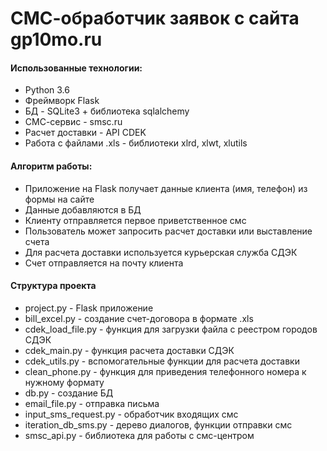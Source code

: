 # СМС-обработчик заявок с сайта gp10mo.ru 


#### Использованные технологии:
  -  Python 3.6
  - Фреймворк Flask
  - БД - SQLite3 + библиотека sqlalchemy
  - СМС-сервис - smsc.ru
  - Расчет доставки - API CDEK
  - Работа с файлами .xls - библиотеки xlrd, xlwt, xlutils


#### Алгоритм работы:
  - Приложение на Flask получает данные клиента (имя, телефон) из формы на сайте
  - Данные добавляются в БД 
  - Клиенту отправляется первое приветственное смс
  - Пользователь может запросить расчет доставки или выставление счета
  - Для расчета доставки используется курьерская служба СДЭК
  - Счет отправляется на почту клиента


#### Структура проекта
  - project.py - Flask приложение
  - bill_excel.py - создание счет-договора в формате .xls
  - cdek_load_file.py - функция для загрузки файла с реестром городов СДЭК
  - cdek_main.py - функция расчета доставки СДЭК
  - cdek_utils.py - вспомогательные функции для расчета доставки
  - clean_phone.py - функция для приведения телефонного номера к нужному формату
  - db.py - создание БД
  - email_file.py - отправка письма
  - input_sms_request.py - обработчик входящих смс
  - iteration_db_sms.py - дерево диалогов, функции отправки смс
  - smsc_api.py - библиотека для работы с смс-центром